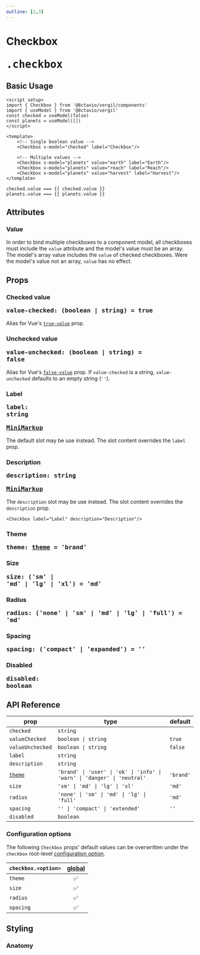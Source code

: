 ```yaml
---
outline: [2,3]
---
```


# Checkbox <Badge><pre>.checkbox</pre></Badge>

<script setup>
import { Checkbox } from '@8ctavio/vergil/components'
import { useModel } from '@8ctavio/vergil'
const checked = useModel(false)
const planets = useModel([])
</script>

## Basic Usage

```vue
<script setup>
import { Checkbox } from '@8ctavio/vergil/components'
import { useModel } from '@8ctavio/vergil'
const checked = useModel(false)
const planets = useModel([])
</script>

<template>
    <!-- Single boolean value -->
    <Checkbox v-model="checked" label="Checkbox"/>

    <!-- Multiple values -->
    <Checkbox v-model="planets" value="earth" label="Earth"/>
    <Checkbox v-model="planets" value="reach" label="Reach"/>
    <Checkbox v-model="planets" value="harvest" label="Harvest"/>
</template>
```
<Demo>
    <div class="col">
        <div class="row center">
            <Checkbox v-model="checked"/>
        </div>
        <div class="row center">
            <code>checked.value === {{ checked.value }}</code>
        </div>
        <div class="row center">
            <Checkbox v-model="planets" value="earth" label="Earth"/>
            <Checkbox v-model="planets" value="reach" label="Reach"/>
            <Checkbox v-model="planets" value="harvest" label="Harvest"/>
        </div>
        <div class="row center">
            <code>planets.value === {{ planets.value }}</code>
        </div>
    </div>
</Demo>

## Attributes

### Value

In order to bind multiple checkboxes to a component model, all checkboxes must include the `value` attribute and the model's value must be an array. The model's array value includes the `value` of checked checkboxes. Were the model's value not an array, `value` has no effect.

## Props

### Checked value <Badge><pre>value-checked: (boolean | string) = true</pre></Badge>

Alias for Vue's [`true-value`](https://vuejs.org/guide/essentials/forms.html#checkbox-1) prop.

### Unchecked value <Badge><pre>value-unchecked: (boolean | string) = false</pre></Badge>

Alias for Vue's [`false-value`](https://vuejs.org/guide/essentials/forms.html#checkbox-1) prop. If `value-checked` is a string, `value-unchecked` defaults to an empty string (`''`).

### Label <Badge><pre>label: string</pre></Badge> <Badge><pre>[MiniMarkup](/mini-markup)</pre></Badge>

The default slot may be use instead. The slot content overrides the `label` prop.

### Description <Badge><pre>description: string</pre></Badge> <Badge><pre>[MiniMarkup](/mini-markup)</pre></Badge>

The `description` slot may be use instead. The slot content overrides the `description` prop.

```vue
<Checkbox label="Label" description="Description"/>
```

<Demo>
    <Checkbox label="Label" description="Description"/>
</Demo>

### Theme <Badge><pre>theme: [theme](/theme#the-theme-prop) = 'brand'</pre></Badge>

<Demo>
    <Checkbox theme="brand" label="Brand" checked/>
    <Checkbox theme="user" label="User"/>
    <Checkbox theme="ok" label="Ok"/>
    <Checkbox theme="info" label="Info"/>
    <Checkbox theme="warn" label="Warn"/>
    <Checkbox theme="danger" label="Danger"/>
    <Checkbox theme="neutral" label="Neutral"/>
</Demo>

### Size <Badge><pre>size: ('sm' | 'md' | 'lg' | 'xl') = 'md'</pre></Badge>

<Demo>
    <Checkbox size="sm" label="Small"/>
    <Checkbox size="md" label="Medium"/>
    <Checkbox size="lg" label="Large"/>
    <Checkbox size="xl" label="Extra Large"/>
</Demo>

### Radius <Badge><pre>radius: ('none' | 'sm' | 'md' | 'lg' | 'full') = 'md'</pre></Badge>

<Demo>
    <Checkbox radius="none" label="None"/>
    <Checkbox radius="sm" label="Small"/>
    <Checkbox radius="md" label="Medium"/>
    <Checkbox radius="lg" label="Large"/>
    <Checkbox radius="full" label="Full"/>
</Demo>

### Spacing <Badge><pre>spacing: ('compact' | 'expanded') = ''</pre></Badge>

<Demo>
    <div class="col">
        <div class="row center">
            <Checkbox size="sm" spacing="compact" label="Compact"/>
            <Checkbox size="sm" label="Default"/>
            <Checkbox size="sm" spacing="expanded" label="Expanded"/>
        </div>
        <div class="row center">
            <Checkbox size="md" spacing="compact" label="Compact"/>
            <Checkbox size="md" label="Default"/>
            <Checkbox size="md" spacing="expanded" label="Expanded"/>
        </div>
        <div class="row center">
            <Checkbox size="lg" spacing="compact" label="Compact"/>
            <Checkbox size="lg" label="Default"/>
            <Checkbox size="lg" spacing="expanded" label="Expanded"/>
        </div>
        <div class="row center">
            <Checkbox size="xl" spacing="compact" label="Compact"/>
            <Checkbox size="xl" label="Default"/>
            <Checkbox size="xl" spacing="expanded" label="Expanded"/>
        </div>
    </div>
</Demo>

### Disabled <Badge><pre>disabled: boolean</pre></Badge>

<Demo>
    <Checkbox disabled label="Disabled" checked/>
    <Checkbox disabled label="Disabled"/>
</Demo>

## API Reference

| prop | type | default |
| ---- | ---- | ------- |
| `checked` | `string` | |
| `valueChecked` | `boolean \| string` | `true` |
| `valueUnchecked` | `boolean \| string` | `false` |
| `label` | `string` | |
| `description` | `string` | |
| [`theme`](/theme#the-theme-prop) | `'brand' \| 'user' \| 'ok' \| 'info' \| 'warn' \| 'danger' \| 'neutral'` | `'brand'` |
| `size` | `'sm' \| 'md' \| 'lg' \| 'xl'` | `'md'` |
| `radius` | `'none' \| 'sm' \| 'md' \| 'lg' \| 'full'` | `'md'` |
| `spacing` | `'' \| 'compact' \| 'extended'` | `''` |
| `disabled` | `boolean` | |

### Configuration options

The following `Checkbox` props' default values can be overwritten under the `checkbox` root-level [configuration option](/configuration).

| `checkbox.<option>` | [global](/configuration#global-configuration) |
| -------------- | :---: |
| `theme` | ✅ |
| `size` | ✅ |
| `radius` | ✅ |
| `spacing` | ✅ |

## Styling

### Anatomy

<Demo>
    <Anatomy tag="label" classes="checkbox">
        <Anatomy tag='input[type="checkbox"]'/>
        <Anatomy tag="span" classes="checkbox-box">
            <Anatomy tag="svg" classes="checkbox-check"/>
        </Anatomy>
        <Anatomy tag="div">
            <Anatomy tag="p" classes="checkbox-label">
                <Anatomy tag="slot #default"/>
            </Anatomy>
            <Anatomy tag="p" classes="checkbox-description">
                <Anatomy tag="slot #description"/>
            </Anatomy>
        </Anatomy>
    </Anatomy>
</Demo>